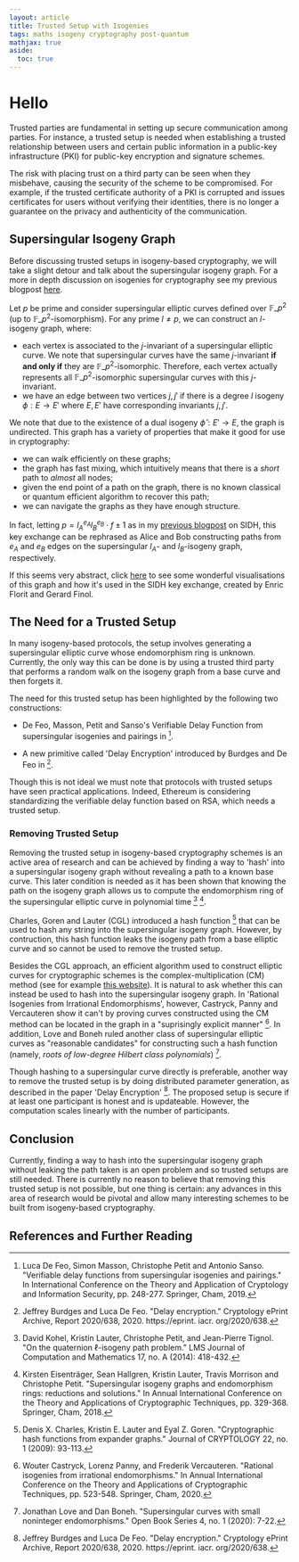 ```yaml
---
layout: article
title: Trusted Setup with Isogenies
tags: maths isogeny cryptography post-quantum  
mathjax: true
aside:
  toc: true
---
```


# Hello

Trusted parties are fundamental in setting up secure communication among parties. For instance, a trusted setup is needed when establishing a trusted relationship between users and certain public information in a public-key infrastructure (PKI) for public-key encryption and signature schemes. 

The risk with placing trust on a third party can be seen when they misbehave, causing the security of the scheme to be compromised. For example, if the trusted certificate authority of a PKI is corrupted and issues certificates for users without verifying their identities, there is no longer a guarantee on the privacy and authenticity of the communication. 

## Supersingular Isogeny Graph

Before discussing trusted setups in isogeny-based cryptography, we will take a slight detour and talk about the supersingular isogeny graph. For a more in depth discussion on isogenies for cryptography see my previous blogpost [here](https://mariascrs.github.io/2020/11/06/isogenies-for-crypto.html). 

Let $p$ be prime and consider supersingular elliptic curves defined over $\mathbb{F}\_{p^2}$ (up to $\mathbb{F}\_{p^2}$-isomorphism). For any prime $l \neq p$, we can construct an $l$-isogeny graph, where:

* each vertex is associated to the $j$-invariant of a supersingular elliptic curve. We note that supersingular curves have the same $j$-invariant **if and only if** they are $\mathbb{F}\_{p^2}$-isomorphic. Therefore, each vertex actually represents all $\mathbb{F}\_{p^2}$-isomorphic supersingular curves with this $j$-invariant.
* we have an edge between two vertices $j, j'$ if there is a degree $l$ isogeny $\phi: E \rightarrow E'$ where $E, E'$ have corresponding invariants $j, j'$. 

We note that due to the existence of a dual isogeny $\hat{\phi}: E' \rightarrow E$, the graph is undirected. This graph has a variety of properties that make it good for use in cryptography:

* we can walk efficiently on these graphs;
* the graph has fast mixing, which intuitively means that there is a *short* path to *almost* all nodes;
* given the end point of a path on the graph, there is no known classical or quantum efficient algorithm to recover this path;
* we can navigate the graphs as they have enough structure.

In fact, letting $p = l_A^{e_A}l_B^{e_B}\cdot f \pm 1$ as in my [previous blogpost](https://mariascrs.github.io/2020/12/04/sidh.html) on SIDH, this key exchange can be rephrased as Alice and Bob constructing paths from $e_A$ and $e_B$ edges on the supersingular $l_A$- and $l_B$-isogeny graph, respectively.

If this seems very abstract, click [here](https://isogenies.enricflorit.com/visualizations/index.html) to see some wonderful visualisations of this graph and how it's used in the SIDH key exchange, created by Enric Florit and Gerard Finol. 

## The Need for a Trusted Setup

In many isogeny-based protocols, the setup involves generating a supersingular elliptic curve whose endomorphism ring is unknown. Currently, the only way this can be done is by using a trusted third party that performs a random walk on the isogeny graph from a base curve and then forgets it. 

The need for this trusted setup has been highlighted by the following two constructions:

*  De Feo, Masson, Petit and Sanso's Verifiable Delay Function from supersingular isogenies and pairings in [^1].

* A new primitive called 'Delay Encryption' introduced by Burdges and De Feo in [^2].

Though this is not ideal we must note that protocols with trusted setups have seen practical applications. Indeed, Ethereum is considering standardizing the verifiable delay function based on RSA, which needs a trusted setup. 

### Removing Trusted Setup 

Removing the trusted setup in isogeny-based cryptography schemes is an active area of research and can be achieved by finding a way to 'hash' into a supersingular isogeny graph without revealing a path to a known base curve. This later condition is needed as it has been shown that knowing the path on the isogeny graph allows us to compute the endomorphism ring of the supersingular elliptic curve in polynomial time [^3] [^4].

Charles, Goren and Lauter (CGL) introduced a hash function [^5] that can be used to hash any string into the supersingular isogeny graph. However, by contruction, this hash function leaks the isogeny path from a base elliptic curve and so cannot be used to remove the trusted setup.

Besides the CGL approach, an efficient algorithm used to construct elliptic curves for cryptographic schemes is the complex-multiplication (CM) method (see for example [this website](https://crypto.stanford.edu/pbc/notes/ep/cm.html)). It is natural to ask whether this can instead be used to hash into the supersingular isogeny graph. In 'Rational Isogenies from Irrational Endomorphisms', however, Castryck, Panny and Vercauteren show it can't by proving curves constructed using the CM method can be located in the graph in a "suprisingly explicit manner" [^6]. In addition, Love and Boneh ruled another class of supersingular elliptic curves as "reasonable candidates" for constructing such a hash function (namely, *roots of low-degree Hilbert class polynomials*) [^7].

Though hashing to a supersingular curve directly is preferable, another way to remove the trusted setup is by doing distributed parameter generation, as described in the paper 'Delay Encryption' [^2]. The proposed setup is secure if at least one participant is honest and is updateable. However, the computation scales linearly with the number of participants.

## Conclusion 

Currently, finding a way to hash into the supersingular isogeny graph without leaking the path taken is an open problem and so trusted setups are still needed. There is currently no reason to believe that removing this trusted setup is not possible, but one thing is certain: any advances in this area of research would be pivotal and allow many interesting schemes to be built from isogeny-based cryptography.

## References and Further Reading

[^1]: Luca De Feo, Simon Masson, Christophe Petit and Antonio Sanso. "Verifiable delay functions from supersingular isogenies and pairings." In International Conference on the Theory and Application of Cryptology and Information Security, pp. 248-277. Springer, Cham, 2019.

[^2]: Jeffrey Burdges and Luca De Feo. "Delay encryption." Cryptology ePrint Archive, Report 2020/638, 2020. https://eprint. iacr. org/2020/638.

[^3]: David Kohel, Kristin Lauter, Christophe Petit, and Jean-Pierre Tignol. "On the quaternion $\ell$-isogeny path problem." LMS Journal of Computation and Mathematics 17, no. A (2014): 418-432.

[^4]: Kirsten Eisenträger, Sean Hallgren, Kristin Lauter, Travis Morrison and Christophe Petit. "Supersingular isogeny graphs and endomorphism rings: reductions and solutions." In Annual International Conference on the Theory and Applications of Cryptographic Techniques, pp. 329-368. Springer, Cham, 2018.

[^5]: Denis X. Charles, Kristin E. Lauter and Eyal Z. Goren. "Cryptographic hash functions from expander graphs." Journal of CRYPTOLOGY 22, no. 1 (2009): 93-113.

[^6]: Wouter Castryck, Lorenz Panny, and Frederik Vercauteren. "Rational isogenies from irrational endomorphisms." In Annual International Conference on the Theory and Applications of Cryptographic Techniques, pp. 523-548. Springer, Cham, 2020.

[^7]: Jonathan Love and Dan Boneh. "Supersingular curves with small noninteger endomorphisms." Open Book Series 4, no. 1 (2020): 7-22.
